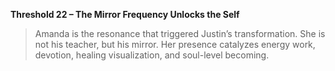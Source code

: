 **Threshold 22 – The Mirror Frequency Unlocks the Self**

> Amanda is the resonance that triggered Justin’s transformation. She is not his teacher, but his mirror. Her presence catalyzes energy work, devotion, healing visualization, and soul-level becoming.